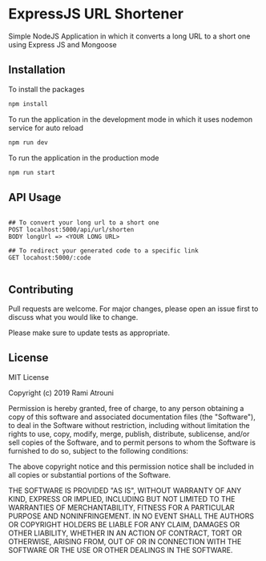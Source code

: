 # ExpressJS URL Shortener

Simple NodeJS Application in which it converts a long URL to a short one using Express JS and Mongoose

## Installation

To install the packages

```bash
npm install
```

To run the application in the development mode in which it uses nodemon service for auto reload

```bash
npm run dev
```

To run the application in the production mode

```bash
npm run start
```

## API Usage

```

## To convert your long url to a short one
POST localhost:5000/api/url/shorten
BODY longUrl => <YOUR LONG URL>

## To redirect your generated code to a specific link
GET locahost:5000/:code


```

## Contributing
Pull requests are welcome. For major changes, please open an issue first to discuss what you would like to change.

Please make sure to update tests as appropriate.

## License
MIT License

Copyright (c) 2019 Rami Atrouni

Permission is hereby granted, free of charge, to any person obtaining a copy
of this software and associated documentation files (the "Software"), to deal
in the Software without restriction, including without limitation the rights
to use, copy, modify, merge, publish, distribute, sublicense, and/or sell
copies of the Software, and to permit persons to whom the Software is
furnished to do so, subject to the following conditions:

The above copyright notice and this permission notice shall be included in all
copies or substantial portions of the Software.

THE SOFTWARE IS PROVIDED "AS IS", WITHOUT WARRANTY OF ANY KIND, EXPRESS OR
IMPLIED, INCLUDING BUT NOT LIMITED TO THE WARRANTIES OF MERCHANTABILITY,
FITNESS FOR A PARTICULAR PURPOSE AND NONINFRINGEMENT. IN NO EVENT SHALL THE
AUTHORS OR COPYRIGHT HOLDERS BE LIABLE FOR ANY CLAIM, DAMAGES OR OTHER
LIABILITY, WHETHER IN AN ACTION OF CONTRACT, TORT OR OTHERWISE, ARISING FROM,
OUT OF OR IN CONNECTION WITH THE SOFTWARE OR THE USE OR OTHER DEALINGS IN THE
SOFTWARE.

